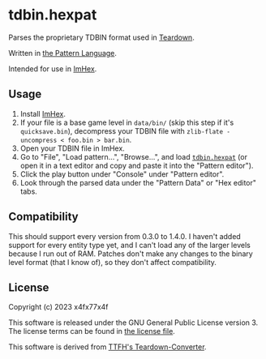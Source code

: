 # tdbin.hexpat
Parses the proprietary TDBIN format used in [Teardown](https://store.steampowered.com/app/1167630/Teardown/).

Written in [the Pattern Language](https://docs.werwolv.net/pattern-language/).

Intended for use in [ImHex](https://imhex.werwolv.net/).

## Usage
1. Install [ImHex](https://imhex.werwolv.net/).
2. If your file is a base game level in `data/bin/` (skip this step if it's `quicksave.bin`), decompress your TDBIN file with `zlib-flate -uncompress < foo.bin > bar.bin`.
3. Open your TDBIN file in ImHex.
4. Go to "File", "Load pattern...", "Browse...", and load [`tdbin.hexpat`](tdbin.hexpat) (or open it in a text editor and copy and paste it into the "Pattern editor").
5. Click the play button under "Console" under "Pattern editor".
6. Look through the parsed data under the "Pattern Data" or "Hex editor" tabs.

## Compatibility
This should support every version from 0.3.0 to 1.4.0. I haven't added support for every entity type yet, and I can't load any of the larger levels because I run out of RAM. Patches don't make any changes to the binary level format (that I know of), so they don't affect compatibility.

## License
Copyright (c) 2023 x4fx77x4f

This software is released under the GNU General Public License version 3. The license terms can be found in [the license file](LICENSE).

This software is derived from [TTFH's Teardown-Converter](https://github.com/TTFH/Teardown-Converter).
